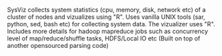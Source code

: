 SysViz collects system statistics (cpu, memory, disk, network etc) of a cluster of nodes and vizualizes using "R".
Uses vanilla UNIX tools (sar, python, sed, bash etc) for collecting system data. The vizualizer uses "R". Includes
more details for hadoop mapreduce jobs such as concurrency level of map/reduce/shuffle tasks, HDFS/Local IO etc 
(Built on top of another opensourced parsing code)
